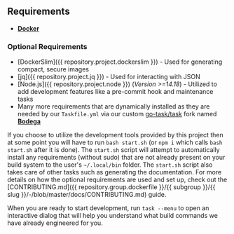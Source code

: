 ## Requirements

- **[Docker](https://gitlab.com/megabyte-labs/ansible-roles/docker)**

### Optional Requirements

- [DockerSlim]({{ repository.project.dockerslim }}) - Used for generating compact, secure images
- [jq]({{ repository.project.jq }}) - Used for interacting with JSON
- [Node.js]({{ repository.project.node }}) (_Version >=14.18_) - Utilized to add development features like a pre-commit hook and maintenance tasks
- Many more requirements that are dynamically installed as they are needed by our `Taskfile.yml` via our custom [go-task/task](https://github.com/go-task/task) fork named **[Bodega](https://github.com/ProfessorManhattan/Bodega)**

If you choose to utilize the development tools provided by this project then at some point you will have to run `bash start.sh` (or `npm i` which calls `bash start.sh` after it is done). The `start.sh` script will attempt to automatically install any requirements (without sudo) that are not already present on your build system to the user's `~/.local/bin` folder. The `start.sh` script also takes care of other tasks such as generating the documentation. For more details on how the optional requirements are used and set up, check out the [CONTRIBUTING.md]({{ repository.group.dockerfile }}/{{ subgroup }}/{{ slug }}/-/blob/master/docs/CONTRIBUTING.md) guide.

When you are ready to start development, run `task --menu` to open an interactive dialog that will help you understand what build commands we have already engineered for you.
